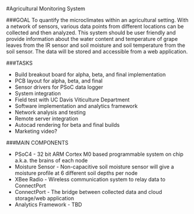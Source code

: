 #Agricultural Monitoring System

###GOAL
To quantify the microclimates within an agricultural setting. With a network of sensors, various data points from different locations can be collected and then analyzed. This system should be user friendly and provide information about the water content and temperature of grape leaves from the IR sensor and soil moisture and soil temperature from the soil sensor. The data will be stored and accessible from a web application.

###TASKS
* Build breakout board for alpha, beta, and final implementation
* PCB layout for alpha, beta, and final
* Sensor drivers for PSoC data logger 
* System integration
* Field test with UC Davis Viticulture Department
* Software implementation and analytics framework
* Network analysis and testing
* Remote server integration
* Autocad rendering for beta and final builds
* Marketing video?

###MAIN COMPONENTS
* PSoC4 - 32 bit ARM Cortex M0 based programmable system on chip a.k.a. the brains of each node
* Moisture Sensor - Non-capacitive soil moisture sensor will give a moisture profile at 6 different soil depths per node
* XBee Radio - Wireless communication system to relay data to ConnectPort
* ConnectPort - The bridge between collected data and cloud storage/web application
* Analytics Framework - TBD



